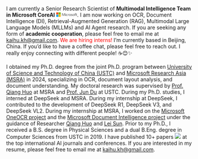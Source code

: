 I am currently a Senior Research Scientist of **Multimodal Intelligence Team in Microsoft CoreAI** <img src='./images/microsoft_logo.svg' style='width: 4em;'>. I am now working on OCR, Document Intelligence (DI), Retrieval-Augmented Generation (RAG), Multimodal Large Language Models (MLLMs) and AI Agent research. If you are seeking any form of **academic cooperation**, please feel free to email me at [kaihu.kh@gmail.com](mailto:kaihu.kh@gmail.com). <font color="red">We are hiring interns!</font> I’m currently based in Beijing, China. If you’d like to have a coffee chat, please feel free to reach out. I really enjoy connecting with different people! ☕😊✨

I obtained my Ph.D. degree from the joint Ph.D. program between [University of Science and Technology of China (USTC)](https://ustc.edu.cn/) and [Microsoft Research Asia (MSRA)](https://www.microsoft.com/en-us/research/lab/microsoft-research-asia/) in 2024, specializing in OCR, document layout analysis, and document understanding. My doctoral research was supervised by [Prof. Qiang Huo](https://www.microsoft.com/en-us/research/people/qianghuo/) at MSRA and [Prof. Jun Du](http://staff.ustc.edu.cn/~jundu/) at USTC. During my Ph.D. studies, I interned at DeepSeek and MSRA. During my internship at DeepSeek, I contributed to the development of DeepSeek R1, DeepSeek V3, and DeepSeek VL2. During my internship at MSRA, I worked on the [Microsoft OneOCR project](https://learn.microsoft.com/en-us/azure/ai-services/computer-vision/overview-ocr) and the [Microsoft Document Intelligence project](https://azure.microsoft.com/en-us/products/ai-services/ai-document-intelligence) under the guidance of Researcher [Qiang Huo](https://www.microsoft.com/en-us/research/people/qianghuo/) and [Lei Sun](https://scholar.google.com/citations?user=cUfOZxQAAAAJ&hl=en). Prior to my Ph.D., I received a B.S. degree in Physical Sciences and a dual B.Eng. degree in Computer Sciences from USTC in 2019. I have published 10+ papers <a href='https://scholar.google.com/citations?user=Gt3I5lgAAAAJ'><img src="https://img.shields.io/endpoint?logo=Google%20Scholar&url=https%3A%2F%2Fcdn.jsdelivr.net%2Fgh%2FKaiHu-KH%2FKaiHu-KH.github.io@google-scholar-stats%2Fgs_data_shieldsio.json&labelColor=f6f6f6&color=9cf&style=flat&label=citations"></a> at the top international AI journals and conferences. If you are interested in my resume, please feel free to email me at [kaihu.kh@gmail.com](mailto:kaihu.kh@gmail.com).